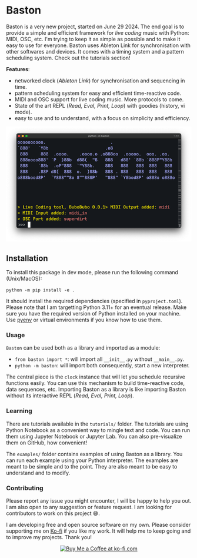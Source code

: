 # Baston

Baston is a very new project, started on June 29 2024. The end goal is to provide a simple and efficient framework for _live coding_ music with Python: MIDI, OSC, etc. I'm trying to keep it as simple as possible and to make it easy to use for everyone. Baston uses Ableton Link for synchronisation with other softwares and devices. It comes with a timing system and a pattern scheduling system.  Check out the tutorials section!

**Features**:
- networked clock (_Ableton Link_) for synchronisation and sequencing in time.
- pattern scheduling system for easy and efficient time-reactive code.
- MIDI and OSC support for live coding music. More protocols to come.
- State of the art REPL (_Read, Eval, Print, Loop_) with goodies (history, vi mode).
- easy to use and to understand, with a focus on simplicity and efficiency.

![](images/baston_shell.png)

## Installation

To install this package in dev mode, please run the following command (Unix/MacOS):

```shell
python -m pip install -e .
```

It should install the required dependencies (specified in `pyproject.toml`). Please note that I am targetting Python 3.11+ for an eventual release. Make sure you have the required version of Python installed on your machine. Use [pyenv](https://github.com/pyenv/pyenv) or virtual environments if you know how to use them.

### Usage

`Baston` can be used both as a library and imported as a module:
- `from baston import *`: will import all `__init__.py` without `__main__.py`.
- `python -m baston`: will import both consequently, start a new interpreter.

The central piece is the `clock` instance that will let you schedule recursive functions easily. You can use this mechanism to build time-reactive code, data sequences, etc. Importing Baston as a library is like importing Baston without its interactive REPL (_Read, Eval, Print, Loop_).

### Learning

There are tutorials available in the `tutorials/` folder. The tutorials are using Python Notebook as a convenient way to mingle text and code. You can run them using Jupyter Notebook or Jupyter Lab. You can also pre-visualize them on GitHub, how convenient!

The `examples/` folder contains examples of using Baston as a library. You can run each example using your Python interpreter. The examples are meant to be simple and to the point. They are also meant to be easy to understand and to modify.

### Contributing

Please report any issue you might encounter, I will be happy to help you out. I am also open to any suggestion or feature request. I am looking for contributors to work on this project :smile:.

I am developing free and open source software on my own. Please consider supporting me on [Ko-fi](https://ko-fi.com/I2I2RSBHF) if you like my work. It will help me to keep going and to improve my projects. Thank you!
<br>
<p align="center">
  <a href='https://ko-fi.com/I2I2RSBHF' target='_blank'><img height='36' style='border:0px;height:36px;' src='https://storage.ko-fi.com/cdn/kofi3.png?v=3' border='0' alt='Buy Me a Coffee at ko-fi.com' /></a>
</p>
